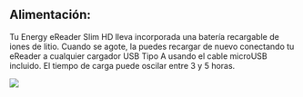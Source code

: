 ## Alimentación:

Tu Energy eReader Slim HD lleva incorporada una batería recargable de iones de litio. Cuando se agote, la puedes recargar de nuevo conectando tu eReader a cualquier cargador USB Tipo A usando el cable microUSB incluido. El tiempo de carga puede oscilar entre 3 y 5 horas.

![](http://static.energysistem.com/images/manuals/39225/56937434ba471.jpg)






